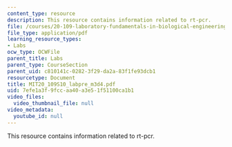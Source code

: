 ```yaml
---
content_type: resource
description: This resource contains information related to rt-pcr.
file: /courses/20-109-laboratory-fundamentals-in-biological-engineering-spring-2010/7efe1a3f9fccaa40a3e51f51100ca1b1_MIT20_109S10_labpre_m3d4.pdf
file_type: application/pdf
learning_resource_types:
- Labs
ocw_type: OCWFile
parent_title: Labs
parent_type: CourseSection
parent_uid: c810141c-0282-3f29-da2a-83f1fe93dcb1
resourcetype: Document
title: MIT20_109S10_labpre_m3d4.pdf
uid: 7efe1a3f-9fcc-aa40-a3e5-1f51100ca1b1
video_files:
  video_thumbnail_file: null
video_metadata:
  youtube_id: null
---
```

This resource contains information related to rt-pcr.

